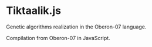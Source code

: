 Tiktaalik.js
=========

Genetic algorithms realization in the Oberon-07 language.

Compilation from Oberon-07 in JavaScript.

